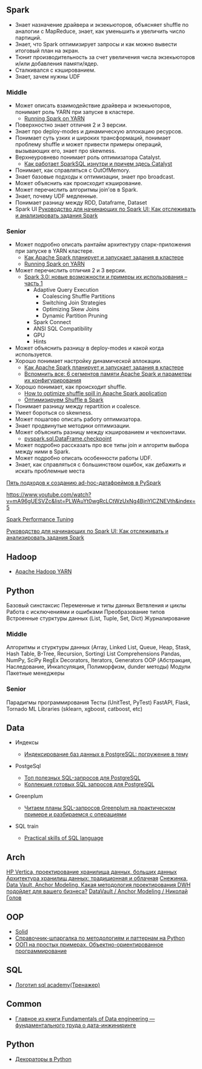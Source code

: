 ## Spark

- Знает назначение драйвера и экзекьюторов, объясняет shuffle по аналогии с MapReduce, знает, как уменьшить и увеличить число партиций. 
- Знает, что Spark оптимизирует запросы и как можно вывести итоговый план на экран. 
- Тюнит производительность за счет увеличения числа экзекьюторов и/или добавления памяти/ядер. 
- Сталкивался с кэшированием. 
- Знает, зачем нужны UDF

### Middle

- Может описать взаимодействие драйвера и экзекьюторов, понимает роль YARN при запуске в кластере. 
    - [Running Spark on YARN](https://spark.apache.org/docs/latest/running-on-yarn.html)
- Поверхностно знает отличия 2 и 3 версии. 
- Знает про deploy-modes и динамическую аллокацию ресурсов. 
- Понимает суть узких и широких трансформаций, понимает проблему shuffle и может привести примеры операций, вызывающих его, знает про skewness. 
- Верхнеуровнево понимает роль оптимизатора Catalyst.
    - [Как работает SparkSQL изнутри и причем здесь Catalyst](https://spark-school.ru/blog/how-catalyst-works/)
- Понимает, как справляться с OutOfMemory. 
- Знает базовые подходы к оптимизации, знает про broadcast. 
- Может объяснить как происходит кэширование. 
- Может перечислить алгоритмы join’ов в Spark. 
- Знает, почему UDF медленные. 
- Понимает разницу между RDD, Dataframe, Dataset
- Spark UI 
[Руководство для начинающих по Spark UI: Как отслеживать и анализировать задания Spark](https://habr.com/ru/companies/slurm/articles/771036/)

### Senior

- Может подробно описать рантайм архитектуру спарк-приложения при запуске в YARN кластере.
    - [Как Apache Spark планирует и запускает задания в кластере](https://bigdataschool.ru/blog/news/spark/spark-job-scheduling.html)
    - [Running Spark on YARN](https://spark.apache.org/docs/latest/running-on-yarn.html) 
- Может перечислить отличия 2 и 3 версии. 
    - [Spark 3.0: новые возможности и примеры их использования – часть 1](https://habr.com/ru/companies/newprolab/articles/530568/)
        - Adaptive Query Execution
            - Coalescing Shuffle Partitions
            - Switching Join Strategies
            - Optimizing Skew Joins
            - Dynamic Partition Pruning
        - Spark Connect
        - ANSI SQL Compatibility
        - GPU
        - Hints
- Может объяснить разницу в deploy-modes и какой когда используется. 
- Хорошо понимает настройку динамической аллокации.
    - [Как Apache Spark планирует и запускает задания в кластере](https://bigdataschool.ru/blog/news/spark/spark-job-scheduling.html)
    - [Вспомнить все: 6 сегментов памяти Apache Spark и параметры их конфигурирования](https://bigdataschool.ru/blog/jvm-spark-memory-types-and-configurations.html) 
- Хорошо понимает, как происходит shuffle. 
    - [How to optimize shuffle spill in Apache Spark application](https://stackoverflow.com/questions/30797724/how-to-optimize-shuffle-spill-in-apache-spark-application)
    - [Оптимизируем Shuffle в Spark](https://habr.com/ru/companies/X5Tech/articles/837348/)
- Понимает разницу между repartition и coalesce. 
- Умеет бороться со skewness. 
- Может пошагово описать работу оптимизатора. 
- Знает продвинутые методики оптимизации. 
- Может объяснить разницу между кэшированием и чекпоинтами. 
    - [pyspark.sql.DataFrame.checkpoint](https://spark.apache.org/docs/latest/api/python/reference/pyspark.sql/api/pyspark.sql.DataFrame.checkpoint.html)
- Может подробно рассказать про все типы join и алгоритм выбора между ними в Spark. 
- Может подробно описать особенности работы UDF. 
- Знает, как справляться с большинством ошибок, как дебажить и искать проблемные места

[Пять подходов к созданию ad-hoc-датафреймов в PySpark](https://habr.com/ru/companies/vk/articles/760796/)

https://www.youtube.com/watch?v=mA96gUESVZc&list=PLWAuYt0wgRcLCtWzUxNg4BjnYlCZNEVth&index=5

[Spark Performance Tuning](https://github.com/afaqueahmad7117/spark-experiments)

[Руководство для начинающих по Spark UI: Как отслеживать и анализировать задания Spark](https://habr.com/ru/companies/slurm/articles/771036/)

## Hadoop
- [Apache Hadoop YARN](https://hadoop.apache.org/docs/r3.1.1/hadoop-yarn/hadoop-yarn-site/YARN.html)

## Python

Базовый синстаксис
Переменные и типы данных
Ветвления и циклы
Работа с исключениями и ошибками
Преобразование типов
Встроенные стурктуры данных (List, Tuple, Set, Dict)
Журналирование

### Middle

Алгоритмы и стурктуры данных (Array, Linked List, Queue, Heap, Stask, Hash Table, B-Tree, Recursion, Sorting)
List Comprehensions
Pandas, NumPy, SciPy
RegEx
Decorators, Iterators, Generators
OOP (Абстракция, Наследование, Инкапсуляция, Полиморфизм, dunder методы)
Модули
Пакетные менеджеры

### Senior

Парадигмы программирования
Тесты (UnitTest, PyTest)
FastAPI, Flask, Tornado
ML Libraries (sklearn, xgboost, catboost, etc)


## Data
- Индексы
    - [Индексирование баз данных в PostgreSQL: погружение в тему](https://habr.com/ru/companies/ibs/articles/838492/)

- PostgeSql
    - [Топ полезных SQL-запросов для PostgreSQL](https://habr.com/ru/articles/696274/)
    - [Коллекция готовых SQL запросов для PostgreSQL](https://github.com/rin-nas/postgresql-patterns-library)

- Greenplum
    - [Читаем планы SQL-запросов Greenplum на практическом примере и разбираемся с операциями](https://bigdataschool.ru/blog/greenplum-explain-plans-operations-to-execute-sql-query.html)
- SQL train
    - [Practical skills of SQL language](https://sql-ex.ru/)

## Arch
[HP Vertica, проектирование хранилища данных, больших данных](https://habr.com/ru/articles/227111/)
[Архитектура хранилищ данных: традиционная и облачная](https://habr.com/ru/articles/441538/)
[Снежинка, Data Vault, Anchor Modeling. Какая методология проектирования DWH подойдет для вашего бизнеса?](https://habr.com/ru/articles/786822/)
[DataVault / Anchor Modeling / Николай Голов](https://www.youtube.com/watch?v=-ZgzpQXsxi0)

## OOP
- [Solid](https://habr.com/ru/companies/itentika/articles/694730/)
- [Справочник-шпаргалка по методологиям и паттернам на Python](python)
- [ООП на простых примерах. Объектно-ориентированное программирование](https://www.youtube.com/watch?v=-6DWwR_R4Xk)

## SQL
- [Логотип sql academy(Тренажер)](https://sql-academy.org/ru/trainer/tasks/1)

## Common
- [Главное из книги Fundamentals of Data engineering — фундаментального труда о дата-инжиниринге](https://habr.com/ru/companies/vk/articles/766530/)

## Python
- [Декораторы в Python](https://habr.com/ru/articles/814217/)